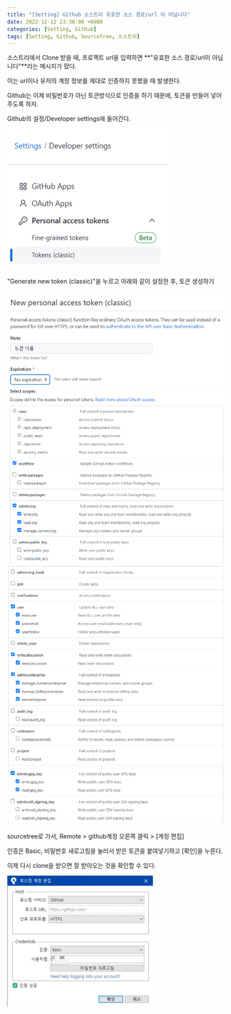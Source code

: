 ```yaml
---
title: "[Setting] Github 소스트리 유효한 소스 경로/url 이 아닙니다"
date: 2022-12-12 23:30:00 +0900
categories: [Setting, Github]
tags: [Setting, Github, SourceTree, 소스트리]
---
```


소스트리에서 Clone 받을 때, 프로젝트 url을 입력하면 **"유효한 소스 경로/url이 아닙니다"**라는 메시지가 떴다.

이는 url이나 유저의 계정 정보를 제대로 인증하지 못했을 때 발생한다.

Github는 이제 비밀번호가 아닌 토큰방식으로 인증을 하기 때문에, 토큰을 만들어 넣어주도록 하자.

Github의 설정/Developer settings에 들어간다.

<img src="/assets/img/post/setting_github_token01.png"/>

"Generate new token (classic)"을 누르고 아래와 같이 설정한 후, 토큰 생성하기

<img src="/assets/img/post/setting_github_token02.png"/>
<img src="/assets/img/post/setting_github_token03.png"/>
<img src="/assets/img/post/setting_github_token04.png"/>
<img src="/assets/img/post/setting_github_token05.png"/>

sourcetree로 가서, Remote > github계정 오른쪽 클릭 > [계정 편집]

인증은 Basic, 비밀번호 새로고침을 눌러서 받은 토큰을 붙여넣기하고 [확인]을 누른다.

이제 다시 clone을 받으면 잘 받아오는 것을 확인할 수 있다.

<img src="/assets/img/post/setting_github_token06.png"/>
